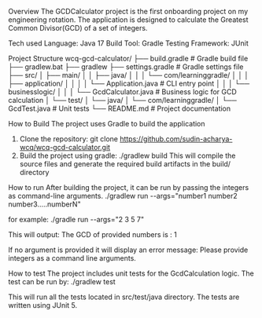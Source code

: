 Overview
The GCDCalculator project is the first onboarding project on my engineering rotation. The application is designed to calculate the
Greatest Common Divisor(GCD) of a set of integers. 

Tech used
Language: Java 17
Build Tool: Gradle
Testing Framework: JUnit

Project Structure
wcq-gcd-calculator/
├── build.gradle       # Gradle build file
├── gradlew.bat
├── gradlew
├── settings.gradle    # Gradle settings file
├── src/
│   ├── main/
│   │   ├── java/
│   │   │   └── com/learninggradle/
│   │   │       ├── application/
│   │   │       │   └── Application.java   # CLI entry point
│   │   │       └── businesslogic/
│   │   │           └── GcdCalculator.java      # Business logic for GCD calculation
│   └── test/
│       └── java/
│           └── com/learninggradle/
│               └── GcdTest.java      # Unit tests
└── README.md           # Project documentation


How to Build
The project uses Gradle to build the application
1. Clone the repository:
    git clone https://github.com/sudin-acharya-wcq/wcq-gcd-calculator.git
2. Build the project using gradle:
   ./gradlew build
This will compile the source files and generate the required build artifacts in the build/ directory

How to run
After building the project, it can be run by passing the integers as command-line arguments. 
./gradlew run --args="number1 number2 number3.....numberN"

for example:
./gradle run --args="2 3 5 7"

This will output: 
The GCD of provided numbers is : 1

If no argument is provided it will display an error message:
Please provide integers as a command line arguments.

How to test
The project includes unit tests for the GcdCalculation logic. The test can be run by:
    ./gradlew test

This will run all the tests located in src/test/java directory. The tests are written using JUnit 5.